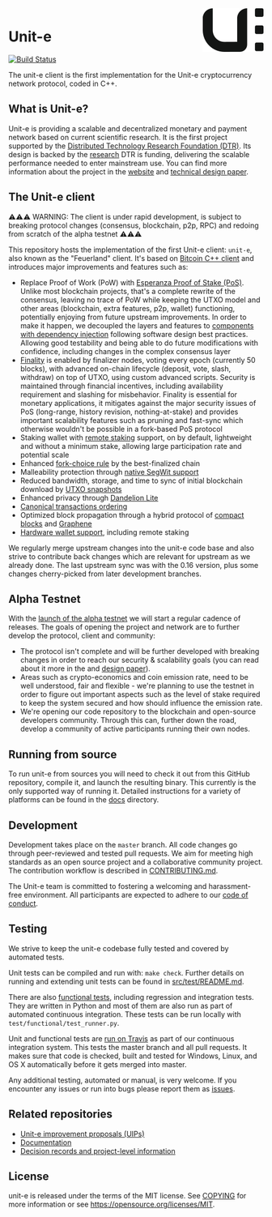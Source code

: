 <img src="unit-e-logo.png" align="right">

# Unit-e

[![Build Status](https://travis-ci.com/dtr-org/unit-e.svg?token=bm5dxUvwqj2MkNmT6JSA&branch=master)](https://travis-ci.com/dtr-org/unit-e)

The unit-e client is the first implementation for the Unit-e
cryptocurrency network protocol, coded in C++.

## What is Unit-e?

Unit-e is providing a scalable and decentralized monetary and payment network based on current scientific
research. It is the first project supported by the [Distributed Technology
Research Foundation (DTR)](https://dtr.org). Its design is backed by the
[research](https://dtr.org/research/) DTR is funding, delivering the scalable
performance needed to enter mainstream use. You can find more information about the project in the [website](https://unit-e.io) and [technical design paper](https://unit-e.io/technical-design.pdf).

## The Unit-e client

:warning::warning::warning: WARNING: The client is under rapid development, is subject to breaking protocol changes (consensus, blockchain, p2p, RPC) and redoing from scratch of the alpha testnet :warning::warning::warning:

This repository hosts the implementation of the first Unit-e client: `unit-e`,
also known as the "Feuerland" client. It's based on [Bitcoin C++ client](https://github.com/bitcoin/bitcoin) and introduces major improvements and features such as:

* Replace Proof of Work (PoW) with [Esperanza Proof of Stake (PoS)](https://github.com/dtr-org/unit-e-project/blob/master/specs/spec_v1.0.md#block-proposal). Unlike most blockchain projects, that's a complete rewrite of the consensus, leaving no trace of PoW while keeping the UTXO model and other areas (blockchain, extra features, p2p, wallet) functioning, potentially enjoying from future upstream improvements. In order to make it happen, we decoupled the layers and features to [components with dependency injection](https://github.com/dtr-org/unit-e/pull/137) following software design best practices. Allowing good testability and being able to do future modifications with confidence, including changes in the complex consensus layer
* [Finality](https://github.com/dtr-org/unit-e-project/blob/master/specs/spec_v1.0.md#block-finalization) is enabled by finalizer nodes, voting every epoch (currently 50 blocks), with advanced on-chain lifecycle (deposit, vote, slash, withdraw) on top of UTXO, using custom advanced scripts. Security is maintained through financial incentives, including availability requirement and slashing for misbehavior. Finality is essential for monetary applications, it mitigates against the major security issues of PoS (long-range, history revision, nothing-at-stake) and provides important scalability features such as pruning and fast-sync which otherwise wouldn't be possible in a fork-based PoS protocol
* Staking wallet with [remote staking](https://github.com/dtr-org/uips/blob/master/UIP-0015.md) support, on by default, lightweight and without a minimum stake, allowing large participation rate and potential scale
* Enhanced [fork-choice rule](https://github.com/dtr-org/uips/blob/master/UIP-0012.md) by the best-finalized chain
* Malleability protection through [native SegWit support](https://github.com/dtr-org/uips/blob/master/UIP-0003.md)
* Reduced bandwidth, storage, and time to sync of initial blockchain download by
  [UTXO snapshots](https://github.com/dtr-org/uips/blob/master/UIP-0011.md)
* Enhanced privacy through [Dandelion Lite](https://github.com/dtr-org/unit-e/issues/210)
* [Canonical transactions
  ordering](https://github.com/dtr-org/uips/blob/master/UIP-0024.md)
* Optimized block propagation through a hybrid protocol of [compact blocks](https://github.com/bitcoin/bips/blob/master/bip-0152.mediawiki) and [Graphene](https://github.com/dtr-org/uips/blob/master/UIP-0026.md)
* [Hardware wallet support](https://github.com/dtr-org/unit-e/issues/385), including remote staking

We regularly merge upstream changes into the unit-e code base and also strive to
contribute back changes which are relevant for upstream as we already done. The last upstream sync was with the 0.16 version, plus some changes cherry-picked from later development branches.

## Alpha Testnet
With the [launch of the
alpha testnet](https://github.com/dtr-org/unit-e/milestone/11) we will start a regular
cadence of releases. The goals of opening the project and network are to further develop the protocol, client and community:
* The protocol isn't complete and will be further developed with breaking changes in order to reach our security & scalability goals (you can read about it more in the and [design paper](https://unit-e.io/technical-design.pdf)).
* Areas such as crypto-economics and coin emission rate, need to be well understood, fair and flexible - we're planning to use the testnet in order to figure out important aspects such as the level of stake required to keep the system secured and how should influence the emission rate.
* We're opening our code repository to the blockchain and open-source developers community. Through this can, further down the road, develop a community of active participants running their own nodes.

## Running from source

To run unit-e from sources you will need to check it out from this GitHub
repository, compile it, and launch the resulting binary. This currently is the
only supported way of running it. Detailed instructions for a variety of
platforms can be found in the
[docs](https://github.com/dtr-org/unit-e/tree/master/doc) directory.

## Development

Development takes place on the `master` branch. All code changes go through
peer-reviewed and tested pull requests. We aim for meeting high standards as an
open source project and a collaborative community project. The contribution
workflow is described in [CONTRIBUTING.md](CONTRIBUTING.md).

The Unit-e team is committed to fostering a welcoming and harassment-free
environment. All participants are expected to adhere to our [code of
conduct](CODE_OF_CONDUCT.md).

## Testing

We strive to keep the unit-e codebase fully tested and covered by automated
tests.

Unit tests can be compiled and run with: `make check`. Further details on
running and extending unit tests can be found in
[src/test/README.md](src/test/README.md).

There are also [functional tests](test), including regression and integration
tests. They are written in Python and most of them are also run as part of
automated continuous integration. These tests can be run locally with
`test/functional/test_runner.py`.

Unit and functional tests are [run on
Travis](https://travis-ci.com/dtr-org/unit-e) as part of our continuous
integration system. This tests the master branch and all pull requests. It makes
sure that code is checked, built and tested for Windows, Linux, and OS X
automatically before it gets merged into master.

Any additional testing, automated or manual, is very welcome. If you encounter
any issues or run into bugs please report them as
[issues](https://github.com/dtr-org/unit-e/issues).

## Related repositories

* [Unit-e improvement proposals (UIPs)](https://github.com/dtr-org/uips)
* [Documentation](https://github.com/dtr-org/docs.unit-e.io)
* [Decision records and project-level
  information](https://github.com/dtr-org/unit-e-project)

## License

unit-e is released under the terms of the MIT license. See [COPYING](COPYING)
for more information or see https://opensource.org/licenses/MIT.
